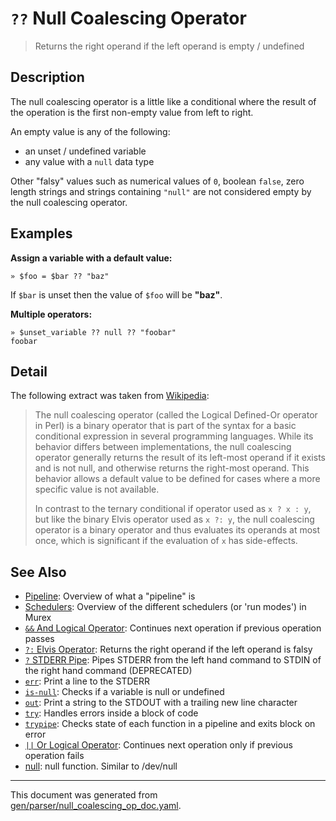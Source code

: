 # `??` Null Coalescing Operator

> Returns the right operand if the left operand is empty / undefined

## Description

The null coalescing operator is a little like a conditional where the result of the
operation is the first non-empty value from left to right.

An empty value is any of the following:

* an unset / undefined variable
* any value with a `null` data type

Other "falsy" values such as numerical values of `0`, boolean `false`, zero
length strings and strings containing `"null"` are not considered empty by the
null coalescing operator.



## Examples

**Assign a variable with a default value:**

```
» $foo = $bar ?? "baz"
```

If `$bar` is unset then the value of `$foo` will be **"baz"**.

**Multiple operators:**

```
» $unset_variable ?? null ?? "foobar"
foobar
```

## Detail

The following extract was taken from [Wikipedia](https://en.wikipedia.org/wiki/Null_coalescing_operator):

> The null coalescing operator (called the Logical Defined-Or operator in Perl)
> is a binary operator that is part of the syntax for a basic conditional
> expression in several programming languages. While its behavior differs
> between implementations, the null coalescing operator generally returns the
> result of its left-most operand if it exists and is not null, and otherwise
> returns the right-most operand. This behavior allows a default value to be
> defined for cases where a more specific value is not available.
>
> In contrast to the ternary conditional if operator used as `x ? x : y`, but
> like the binary Elvis operator used as `x ?: y`, the null coalescing operator
> is a binary operator and thus evaluates its operands at most once, which is
> significant if the evaluation of `x` has side-effects. 

## See Also

* [Pipeline](../user-guide/pipeline.md):
  Overview of what a "pipeline" is
* [Schedulers](../user-guide/schedulers.md):
  Overview of the different schedulers (or 'run modes') in Murex
* [`&&` And Logical Operator](../parser/logical-and.md):
  Continues next operation if previous operation passes
* [`?:` Elvis Operator](../parser/elvis.md):
  Returns the right operand if the left operand is falsy
* [`?` STDERR Pipe](../parser/pipe-err.md):
  Pipes STDERR from the left hand command to STDIN of the right hand command (DEPRECATED)
* [`err`](../commands/err.md):
  Print a line to the STDERR
* [`is-null`](../commands/is-null.md):
  Checks if a variable is null or undefined
* [`out`](../commands/out.md):
  Print a string to the STDOUT with a trailing new line character
* [`try`](../commands/try.md):
  Handles errors inside a block of code
* [`trypipe`](../commands/trypipe.md):
  Checks state of each function in a pipeline and exits block on error
* [`||` Or Logical Operator](../parser/logical-or.md):
  Continues next operation only if previous operation fails
* [null](../commands/devnull.md):
  null function. Similar to /dev/null

<hr/>

This document was generated from [gen/parser/null_coalescing_op_doc.yaml](https://github.com/lmorg/murex/blob/master/gen/parser/null_coalescing_op_doc.yaml).